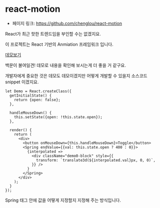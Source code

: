 # react-motion

- 페이지 링크: https://github.com/chenglou/react-motion

React가 최근 핫한 트렌드임을 부인할 수는 없겠지요.

이 프로젝트는 React 기반의 Anmiation 프레임워크 입니다.

[데모보기](https://cdn.rawgit.com/chenglou/react-motion/3b5be548cd08630a836562a053576ff91f94b93f/demo4/index.html)

백문이 불여일견! 데모로 내용을 확인해 보시는게 더 좋을 거 같구요.

개발자에게 중요한 것은 데모도 데모이겠지만 어떻게 개발할 수 있을지 소스코드 snippet 이겠지요.

```
let Demo = React.createClass({
  getInitialState() {
    return {open: false};
  },

  handleMouseDown() {
    this.setState({open: !this.state.open});
  },

  render() {
    return (
      <div>
        <button onMouseDown={this.handleMouseDown}>Toggle</button>
        <Spring endValue={{val: this.state.open ? 400 : 0}}>
          {interpolated =>
            <div className="demo0-block" style={{
              transform: `translate3d(${interpolated.val}px, 0, 0)`,
            }} />
          }
        </Spring>
      </div>
    );
  }
});
```

Spring 태그 안에 값을 어떻게 지정할지 지정해 주는 방식입니다.
